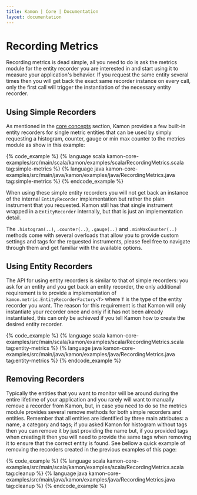 ```yaml
---
title: Kamon | Core | Documentation
layout: documentation
---
```


Recording Metrics
=================

Recording metrics is dead simple, all you need to do is ask the metrics module for the entity recorder you are
interested in and start using it to measure your application's behavior. If you request the same entity several times
then you will get back the exact same recorder instance on every call, only the first call will trigger the
instantiation of the necessary entity recorder.



Using Simple Recorders
----------------------

As mentioned in the [core concepts] section, Kamon provides a few built-in entity recorders for single metric entities
that can be used by simply requesting a histogram, counter, gauge or min max counter to the metrics module as show in
this example:

{% code_example %}
{%   language scala kamon-core-examples/src/main/scala/kamon/examples/scala/RecordingMetrics.scala tag:simple-metrics %}
{%   language java kamon-core-examples/src/main/java/kamon/examples/java/RecordingMetrics.java tag:simple-metrics %}
{% endcode_example %}

When using these simple entity recorders you will not get back an instance of the internal `EntityRecorder`
implementation but rather the plain instrument that you requested. Kamon still has that single instrument wrapped in a
`EntityRecorder` internally, but that is just an implementation detail.

The `.histogram(..)`, `.counter(..)`, `.gauge(..)` and `.minMaxCounter(..)` methods come with several overloads that
allow you to provide custom settings and tags for the requested instruments, please feel free to navigate through them
and get familiar with the available options.



Using Entity Recorders
----------------------

The API for using entity recorders is similar to that of simple recorders: you ask for an entity and you get back an
entity recorder, the only additional requirement is to provide a implementation of
`kamon.metric.EntityRecorderFactory<T>` where `T` is the type of the entity recorder you want. The reason for this
requirement is that Kamon will only instantiate your recorder once and only if it has not been already instantiated,
this can only be achieved if you tell Kamon how to create the desired entity recorder.

{% code_example %}
{%   language scala kamon-core-examples/src/main/scala/kamon/examples/scala/RecordingMetrics.scala tag:entity-metrics %}
{%   language java kamon-core-examples/src/main/java/kamon/examples/java/RecordingMetrics.java tag:entity-metrics %}
{% endcode_example %}



Removing Recorders
------------------

Typically the entities that you want to monitor will be around during the entire lifetime of your application and you
rarely will want to manually remove a recorder from Kamon, but, in case you need to do so the metrics module provides
several remove methods for both simple recorders and entities. Remember that all entities are identified by three main
attributes: a name, a category and tags; if you asked Kamon for histogram without tags then you can remove it by just
providing the name but, if you provided tags when creating it then you will need to provide the same tags when removing
it to ensure that the correct entity is found. See bellow a quick example of removing the recorders created in the
previous examples of this page:

{% code_example %}
{%   language scala kamon-core-examples/src/main/scala/kamon/examples/scala/RecordingMetrics.scala tag:cleanup %}
{%   language java kamon-core-examples/src/main/java/kamon/examples/java/RecordingMetrics.java tag:cleanup %}
{% endcode_example %}




[core concepts]: /core/metrics/core-concepts/
